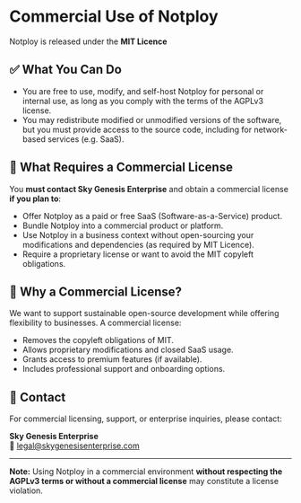 # Commercial Use of Notploy

Notploy is released under the **MIT Licence**

## ✅ What You Can Do

- You are free to use, modify, and self-host Notploy for personal or internal use, as long as you comply with the terms of the AGPLv3 license.
- You may redistribute modified or unmodified versions of the software, but you must provide access to the source code, including for network-based services (e.g. SaaS).

## 🚫 What Requires a Commercial License

You **must contact Sky Genesis Enterprise** and obtain a commercial license **if you plan to**:

- Offer Notploy as a paid or free SaaS (Software-as-a-Service) product.
- Bundle Notploy into a commercial product or platform.
- Use Notploy in a business context without open-sourcing your modifications and dependencies (as required by MIT Licence).
- Require a proprietary license or want to avoid the MIT copyleft obligations.

## 🧾 Why a Commercial License?

We want to support sustainable open-source development while offering flexibility to businesses. A commercial license:

- Removes the copyleft obligations of MIT.
- Allows proprietary modifications and closed SaaS usage.
- Grants access to premium features (if available).
- Includes professional support and onboarding options.

## 📩 Contact

For commercial licensing, support, or enterprise inquiries, please contact:

**Sky Genesis Enterprise**  
📧 legal@skygenesisenterprise.com

---

**Note:** Using Notploy in a commercial environment **without respecting the AGPLv3 terms or without a commercial license** may constitute a license violation.
